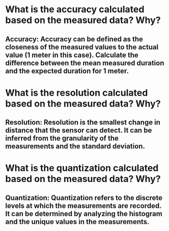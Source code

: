 # What is the accuracy calculated based on the measured data? Why?

## Accuracy: Accuracy can be defined as the closeness of the measured values to the actual value (1 meter in this case). Calculate the difference between the mean measured duration and the expected duration for 1 meter.

# What is the resolution calculated based on the measured data? Why?

## Resolution: Resolution is the smallest change in distance that the sensor can detect. It can be inferred from the granularity of the measurements and the standard deviation.

# What is the quantization calculated based on the measured data? Why?

## Quantization: Quantization refers to the discrete levels at which the measurements are recorded. It can be determined by analyzing the histogram and the unique values in the measurements.